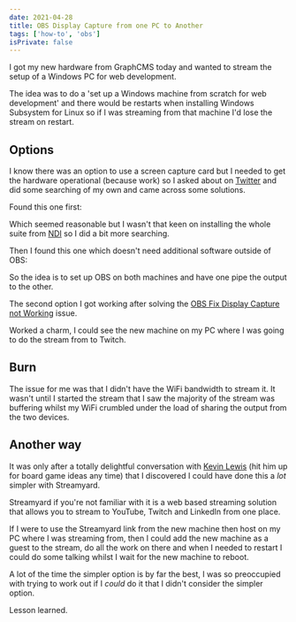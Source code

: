```yaml
---
date: 2021-04-28
title: OBS Display Capture from one PC to Another
tags: ['how-to', 'obs']
isPrivate: false
---
```


<script>
  import YouTube from '$lib/components/youtube.svelte'
</script>

I got my new hardware from GraphCMS today and wanted to stream the
setup of a Windows PC for web development.

The idea was to do a 'set up a Windows machine from scratch for web
development' and there would be restarts when installing Windows
Subsystem for Linux so if I was streaming from that machine I'd lose
the stream on restart.

## Options

I know there was an option to use a screen capture card but I needed
to get the hardware operational (because work) so I asked about on
[Twitter] and did some searching of my own and came across some
solutions.

Found this one first:

<YouTube youTubeId="Nc2rPvJFwQ8" />

Which seemed reasonable but I wasn't that keen on installing the whole
suite from [NDI] so I did a bit more searching.

Then I found this one which doesn't need additional software outside
of OBS:

<YouTube youTubeId="4q1rXLcXRLM" />

So the idea is to set up OBS on both machines and have one pipe the
output to the other.

The second option I got working after solving the [OBS Fix Display
Capture not Working] issue.

Worked a charm, I could see the new machine on my PC where I was going
to do the stream from to Twitch.

## Burn

The issue for me was that I didn't have the WiFi bandwidth to stream
it. It wasn't until I started the stream that I saw the majority of
the stream was buffering whilst my WiFi crumbled under the load of
sharing the output from the two devices.

## Another way

It was only after a totally delightful conversation with [Kevin Lewis]
(hit him up for board game ideas any time) that I discovered I could
have done this a _lot_ simpler with Streamyard.

Streamyard if you're not familiar with it is a web based streaming
solution that allows you to stream to YouTube, Twitch and LinkedIn
from one place.

If I were to use the Streamyard link from the new machine then host on
my PC where I was streaming from, then I could add the new machine as
a guest to the stream, do all the work on there and when I needed to
restart I could do some talking whilst I wait for the new machine to
reboot.

A lot of the time the simpler option is by far the best, I was so
preoccupied with trying to work out if I _could_ do it that I didn't
consider the simpler option.

Lesson learned.

[ndi]: https://ndi.tv/
[twitter]: https://twitter.com/spences10/status/1387412287330430978
[obs fix display capture not working]:
  https://scottspence.com/2021/04/28/obs-display-capture-not-working/
[kevin lewis]: https://twitter.com/_phzn
